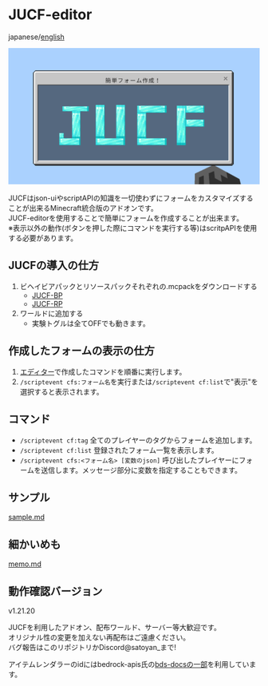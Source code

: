 # JUCF-editor

japanese/[english](./README_english.md)

![jucf icon](./sample_images/JUCF_icon.png)

JUCFはjson-uiやscriptAPIの知識を一切使わずにフォームをカスタマイズすることが出来るMinecraft統合版のアドオンです。<br>
JUCF-editorを使用することで簡単にフォームを作成することが出来ます。<br>
※表示以外の動作(ボタンを押した際にコマンドを実行する等)はscritpAPIを使用する必要があります。

## JUCFの導入の仕方

1. ビヘイビアパックとリソースパックそれぞれの.mcpackをダウンロードする
   - [JUCF-BP](https://github.com/Satoyans/JUCF-BP/releases)
   - [JUCF-RP](https://github.com/Satoyans/JUCF-RP/releases)
2. ワールドに追加する
    - 実験トグルは全てOFFでも動きます。

## 作成したフォームの表示の仕方

1. [エディター](https://satoyans.github.io/JUCF-editor/)で作成したコマンドを順番に実行します。
2. `/scriptevent cfs:フォーム名`を実行または`/scriptevent cf:list`で"表示"を選択すると表示されます。

## コマンド

- `/scriptevent cf:tag` 全てのプレイヤーのタグからフォームを追加します。
- `/scriptevent cf:list` 登録されたフォーム一覧を表示します。
- `/scriptevent cfs:<フォーム名> [変数のjson]` 呼び出したプレイヤーにフォームを送信します。メッセージ部分に変数を指定することもできます。

## サンプル

[sample.md](./sample.md)

## 細かいめも

[memo.md](./memo.md)

## 動作確認バージョン

v1.21.20

JUCFを利用したアドオン、配布ワールド、サーバー等大歓迎です。<br>
オリジナル性の変更を加えない再配布はご遠慮ください。<br>
バグ報告はこのリポジトリかDiscord@satoyan_まで!

アイテムレンダラーのidにはbedrock-apis氏の[bds-docsの一部](https://github.com/bedrock-apis/bds-docs)を利用しています。
